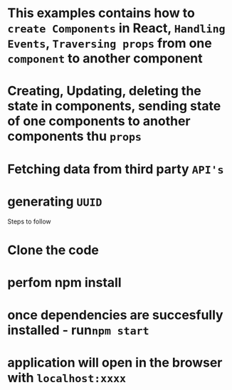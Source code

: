 # This examples contains how to `create Components` in React, `Handling Events`, `Traversing props` from one `component` to another component
# Creating, Updating, deleting the state in components, sending state of one components to another components thu `props`
# Fetching data from third party `API's`
# generating `UUID`


Steps to follow

# Clone the code
# perfom npm install
# once dependencies are succesfully installed - run`npm start`
# application will open in the browser with `localhost:xxxx`
